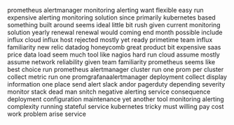 prometheus alertmanager monitoring alerting want flexible easy run expensive alerting monitoring solution since primarily kubernetes based something built around seems ideal little bit rush given current monitoring solution yearly renewal renewal would coming end month possible include influx cloud influx host rejected mostly yet ready primetime team influx familiarity new relic datadog honeycomb great product bit expensive saas price data load seem much tool like nagios hard run cloud assume mostly assume network reliability given team familiarity prometheus seems like best choice run prometheus alertmanager cluster run one prom per cluster collect metric run one promgrafanaalertmanager deployment collect display information one place send alert slack andor pagerduty depending severity monitor stack dead man snitch negative alerting service consequence deployment configuration maintenance yet another tool monitoring alerting complexity running stateful service kubernetes tricky must willing pay cost work problem arise service